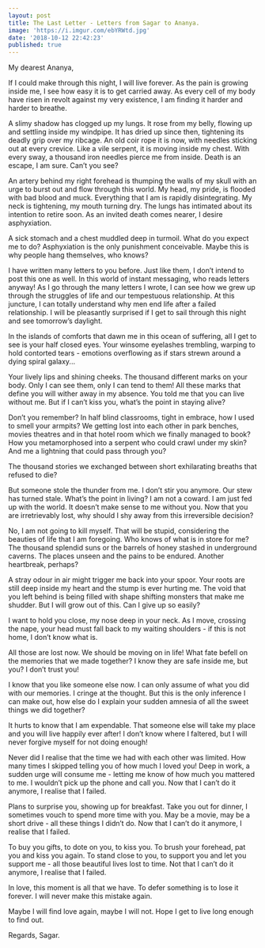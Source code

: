 ```yaml
---
layout: post
title: The Last Letter - Letters from Sagar to Ananya.
image: 'https://i.imgur.com/ebYRWtd.jpg'
date: '2018-10-12 22:42:23'
published: true
---
```


My dearest Ananya,

If I could make through this night, I will live forever. As the pain is growing inside me, I see how easy it is to get carried away. As every cell of my body have risen in revolt against my very existence, I am finding it harder and harder to breathe.

A slimy shadow has clogged up my lungs. It rose from my belly, flowing up and settling inside my windpipe. It has dried up since then, tightening its deadly grip over my ribcage. An old coir rope it is now, with needles sticking out at every crevice. Like a vile serpent, it is moving inside my chest. With every sway, a thousand iron needles pierce me from inside. Death is an escape, I am sure. Can’t you see?

An artery behind my right forehead is thumping the walls of my skull with an urge to burst out and flow through this world. My head, my pride, is flooded with bad blood and muck. Everything that I am is rapidly disintegrating. My neck is tightening, my mouth turning dry. The lungs has intimated about its intention to retire soon. As an invited death comes nearer, I desire asphyxiation. 

A sick stomach and a chest muddled deep in turmoil. What do you expect me to do? Asphyxiation is the only punishment conceivable. Maybe this is why people hang themselves, who knows?

I have written many letters to you before. Just like them, I don’t intend to post this one as well. In this world of instant messaging, who reads letters anyway! As I go through the many letters I wrote, I can see how we grew up through the struggles of life and our tempestuous relationship. At this juncture, I can totally understand why men end life after a failed relationship. I will be pleasantly surprised if I get to sail through this night and see tomorrow’s daylight. 

In the islands of comforts that dawn me in this ocean of suffering, all I get to see is your half closed eyes. Your winsome eyelashes trembling, warping to hold contorted tears - emotions overflowing as if stars strewn around a dying spiral galaxy... 

Your lively lips and shining cheeks. The thousand different marks on your body. Only I can see them, only I can tend to them! All these marks that define you will wither away in my absence. You told me that you can live without me. But if I can’t kiss you, what’s the point in staying alive?

Don’t you remember? In half blind classrooms, tight in embrace, how I used to smell your armpits? We getting lost into each other in park benches, movies theatres and in that hotel room which we finally managed to book? How you metamorphosed into a serpent who could crawl under my skin? And me a lightning that could pass through you?

The thousand stories we exchanged between short exhilarating breaths that refused to die?

But someone stole the thunder from me. I don’t stir you anymore. Our stew has turned stale. What’s the point in living? I am not a coward. I am just fed up with the world. It doesn’t make sense to me without you. Now that you are irretrievably lost, why should I shy away from this irreversible decision?

No, I am not going to kill myself. That will be stupid, considering the beauties of life that I am foregoing. Who knows of what is in store for me? The thousand splendid suns or the barrels of honey stashed in underground caverns. The places unseen and the pains to be endured. Another heartbreak, perhaps?

A stray odour in air might trigger me back into your spoor. Your roots are still deep inside my heart and the stump is ever hurting me. The void that you left behind is being filled with shape shifting monsters that make me shudder. But I will grow out of this. Can I give up so easily?

I want to hold you close, my nose deep in your neck. As I move, crossing the nape, your head must fall back to my waiting shoulders - if this is not home, I don’t know what is. 

All those are lost now. We should be moving on in life! What fate befell on the memories that we made together? I know they are safe inside me, but you? I don’t trust you!

I know that you like someone else now. I can only assume of what you did with our memories. I cringe at the thought. But this is the only inference I can make out, how else do I explain your sudden amnesia of all the sweet things we did together?

It hurts to know that I am expendable. That someone else will take my place and you will live happily ever after! I don’t know where I faltered, but I will never forgive myself for not doing enough!

Never did I realise that the time we had with each other was limited. How many times I skipped telling you of how much I loved you! Deep in work, a sudden urge will consume me - letting me know of how much you mattered to me. I wouldn’t pick up the phone and call you. Now that I can’t do it anymore, I realise that I failed.

Plans to surprise you, showing up for breakfast. Take you out for dinner, I sometimes vouch to spend more time with you. May be a movie, may be a short drive - all these things I didn’t do. Now that I can’t do it anymore, I realise that I failed.

To buy you gifts, to dote on you, to kiss you. To brush your forehead, pat you and kiss you again. To stand close to you, to support you and let you support me - all those beautiful lives lost to time. Not that I can’t do it anymore, I realise that I failed.

In love, this moment is all that we have. To defer something is to lose it forever. I will never make this mistake again.

Maybe I will find love again, maybe I will not. Hope I get to live long enough to find out.

Regards,
Sagar.
